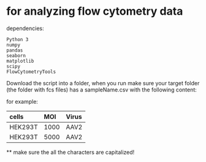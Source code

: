 # for analyzing flow cytometry data
dependencies:
```
Python 3
numpy
pandas
seaborn
matplotlib
scipy 
FlowCytometryTools
```

Download the script into a folder, when you run make sure your target folder (the folder with fcs files) has a sampleName.csv with the following content:

for example:


| cells | MOI | Virus |
| :---- | :---- | :---- |
| HEK293T | 1000 | AAV2 |
| HEK293T | 5000 | AAV2 |

** make sure the all the characters are capitalized!


